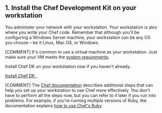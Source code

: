 ## 1. Install the Chef Development Kit on your workstation

You administer your network with your workstation. Your workstation is also where you write your Chef code. Remember that although you'll be configuring a Windows Server machine, your workstation can be any OS you choose &ndash; be it Linux, Mac OS, or Windows.

[COMMENT] It's common to use a virtual machine as your workstation. Just make sure your VM meets the [system requirements](https://docs.chef.io/install_dk.html#review-prerequisites).

Install Chef DK on your workstation now if you haven't already.

<a class='accent-button radius' href='https://downloads.chef.io/chef-dk/' target='_blank'>Install Chef DK&nbsp;&nbsp;<i class='fa fa-external-link'></i></a>

[COMMENT] The [Chef documentation](https://docs.chef.io/install_dk.html) describes additional steps that can help you set up your workstation to use Chef more effectively. You don't have to perform all the steps now, but you can refer to it later if you run into problems. For example, if you're running multiple versions of Ruby, the documentation explains [how to use Chef's Ruby](https://docs.chef.io/install_dk.html#set-system-ruby).
